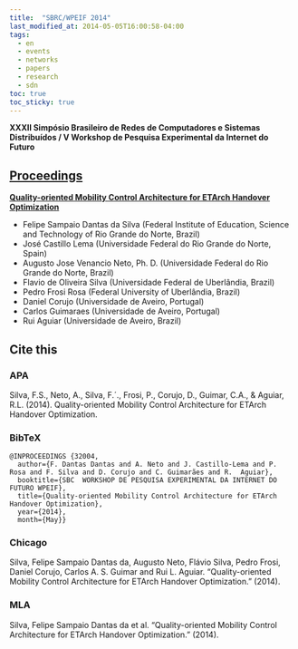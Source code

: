 ```yaml
---
title:  "SBRC/WPEIF 2014"
last_modified_at: 2014-05-05T16:00:58-04:00
tags:
  - en
  - events
  - networks
  - papers
  - research
  - sdn
toc: true
toc_sticky: true
---
```


**XXXII Simpósio Brasileiro de Redes de Computadores e Sistemas Distribuídos / V Workshop de Pesquisa Experimental da Internet do Futuro**

## [Proceedings](http://www.sbrc2014.ufsc.br/?pg=workshops&id=6)


[**Quality-oriented Mobility Control Architecture for ETArch Handover Optimization**](https://www.semanticscholar.org/paper/Quality-oriented-Mobility-Control-Architecture-for-Silva-Neto/06330e77484e498f3bb4c8429761902196a213e6)

 - Felipe Sampaio Dantas da Silva (Federal Institute of Education, Science and Technology of Rio Grande do Norte, Brazil)
 - José Castillo Lema (Universidade Federal do Rio Grande do Norte, Spain)
 - Augusto Jose Venancio Neto, Ph. D. (Universidade Federal do Rio Grande do Norte, Brazil)
 - Flavio de Oliveira Silva (Universidade Federal de Uberlândia, Brazil)
 - Pedro Frosi Rosa (Federal University of Uberlândia, Brazil)
 - Daniel Corujo (Universidade de Aveiro, Portugal)
 - Carlos Guimaraes (Universidade de Aveiro, Portugal)
 - Rui Aguiar (Universidade de Aveiro, Brazil)

## Cite this

### APA

Silva, F.S., Neto, A., Silva, F.´., Frosi, P., Corujo, D., Guimar, C.A., & Aguiar, R.L. (2014). Quality-oriented Mobility Control Architecture for ETArch Handover Optimization.

### BibTeX

```
@INPROCEEDINGS {32004,
  author={F. Dantas Dantas and A. Neto and J. Castillo-Lema and P.  Rosa and F. Silva and D. Corujo and C. Guimarães and R.  Aguiar},
  booktitle={SBC  WORKSHOP DE PESQUISA EXPERIMENTAL DA INTERNET DO FUTURO WPEIF},
  title={Quality-oriented Mobility Control Architecture for ETArch Handover Optimization},
  year={2014},
  month={May}}
```

### Chicago

Silva, Felipe Sampaio Dantas da, Augusto Neto, Flávio Silva, Pedro Frosi, Daniel Corujo, Carlos A. S. Guimar and Rui L. Aguiar. “Quality-oriented Mobility Control Architecture for ETArch Handover Optimization.” (2014).

### MLA

Silva, Felipe Sampaio Dantas da et al. “Quality-oriented Mobility Control Architecture for ETArch Handover Optimization.” (2014).